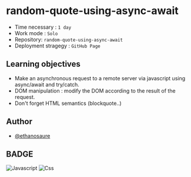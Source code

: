 # random-quote-using-async-await


- Time necessary : `1 day`
- Work mode : `Solo`
- Repository: `random-quote-using-async-await`
- Deployment stragegy : `GitHub Page`


## Learning objectives


- Make an asynchronous request to a remote server via javascript using async/await and try/catch.
- DOM manipulation : modify the DOM according to the result of the request.
- Don't forget HTML semantics (blockquote..)

## Author

- [@ethanosaure](https://github.com/Ethanosaure)


## BADGE

![Javascript](https://camo.githubusercontent.com/93c855ae825c1757f3426f05a05f4949d3b786c5b22d0edb53143a9e8f8499f6/68747470733a2f2f696d672e736869656c64732e696f2f62616467652f4a6176615363726970742d3332333333303f7374796c653d666f722d7468652d6261646765266c6f676f3d6a617661736372697074266c6f676f436f6c6f723d463744463145)
![Css](https://camo.githubusercontent.com/3a0f693cfa032ea4404e8e02d485599bd0d192282b921026e89d271aaa3d7565/68747470733a2f2f696d672e736869656c64732e696f2f62616467652f435353332d3135373242363f7374796c653d666f722d7468652d6261646765266c6f676f3d63737333266c6f676f436f6c6f723d7768697465)
